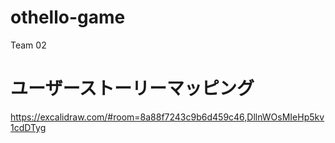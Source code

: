 # othello-game
Team 02

# ユーザーストーリーマッピング
https://excalidraw.com/#room=8a88f7243c9b6d459c46,DllnWOsMIeHp5kv1cdDTyg
